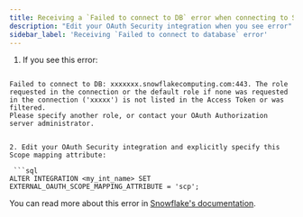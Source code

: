 ```yaml
---
title: Receiving a `Failed to connect to DB` error when connecting to Snowflake
description: "Edit your OAuth Security integration when you see error"
sidebar_label: 'Receiving `Failed to connect to database` error'
---
```


1. If you see this error: 

```shell

Failed to connect to DB: xxxxxxx.snowflakecomputing.com:443. The role requested in the connection or the default role if none was requested in the connection ('xxxxx') is not listed in the Access Token or was filtered. 
Please specify another role, or contact your OAuth Authorization server administrator.


2. Edit your OAuth Security integration and explicitly specify this Scope mapping attribute:

 ```sql
ALTER INTEGRATION <my_int_name> SET EXTERNAL_OAUTH_SCOPE_MAPPING_ATTRIBUTE = 'scp';
```

You can read more about this error in [Snowflake's documentation](https://community.snowflake.com/s/article/external-custom-oauth-error-the-role-requested-in-the-connection-is-not-listed-in-the-access-token).

